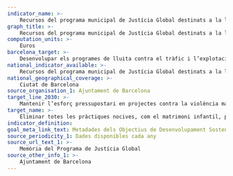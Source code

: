 ```yaml
---
indicator_name: >-
    Recursos del programa municipal de Justícia Global destinats a la lluita contra la violència masclista en països receptors d’AOD
graph_title: >-
    Recursos del programa municipal de Justícia Global destinats a la lluita contra la violència masclista en països receptors d’AOD
computation_units: >-
    Euros
barcelona_target: >-
    Desenvolupar els programes de lluita contra el tràfic i l’explotació sexual de dones i noies, i contra la violència masclista en països receptors d’Ajut Oficial al Desenvolupament
national_indicator_available: >-
    Recursos del programa municipal de Justícia Global destinats a la lluita contra la violència masclista en països receptors d’AOD
national_geographical_coverage: >-
    Ciutat de Barcelona
source_organisation_1: Ajuntament de Barcelona
target_line_2030: >-
    Mantenir l’esforç pressupostari en projectes contra la violència masclista i el tràfic i l’explotació sexual de dones i noies a països receptors d’AOD
target_name: >-
    Eliminar totes les pràctiques nocives, com el matrimoni infantil, precoç i forçat, així com la mutilació genital femenina
indicator_definition:
goal_meta_link_text: Metadades dels Objectius de Desenvolupament Sostenible de les Nacions Unides (pdf 894kB)
source_periodicity_1: Dades disponibles cada any
source_url_text_1: >-
    Memòria del Programa de Justícia Global
source_other_info_1: >-
    Ajuntament de Barcelona
---
```

